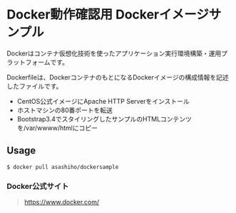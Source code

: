 Docker動作確認用
Dockerイメージサンプル
======================
Dockerはコンテナ仮想化技術を使ったアプリケーション実行環境構築・運用プラットフォームです。  　　

Dockerfileは、DockerコンテナのもとになるDockerイメージの構成情報を記述したファイルです。   　　
* CentOS公式イメージにApache HTTP Serverをインストール
* ホストマシンの80番ポートを転送
* Bootstrap3.4でスタイリングしたサンプルのHTMLコンテンツを/var/wwww/htmlにコピー
 
Usage
------
    $ docker pull asashiho/dockersample


### Docker公式サイト
> https://www.docker.com/
>
